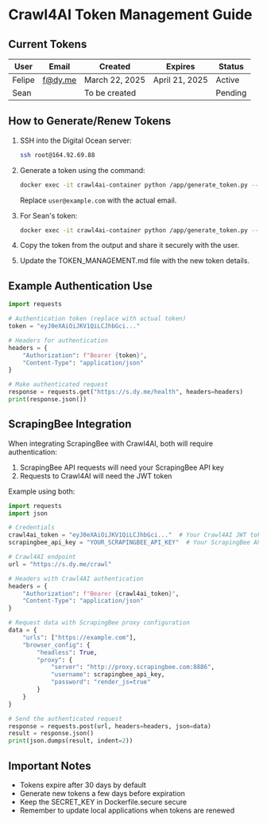 # Crawl4AI Token Management Guide

## Current Tokens

| User | Email | Created | Expires | Status |
|------|-------|---------|---------|--------|
| Felipe | f@dy.me | March 22, 2025 | April 21, 2025 | Active |
| Sean | | To be created | | Pending |

## How to Generate/Renew Tokens

1. SSH into the Digital Ocean server:
   ```bash
   ssh root@164.92.69.88
   ```

2. Generate a token using the command:
   ```bash
   docker exec -it crawl4ai-container python /app/generate_token.py --email user@example.com
   ```
   
   Replace `user@example.com` with the actual email.

3. For Sean's token:
   ```bash
   docker exec -it crawl4ai-container python /app/generate_token.py --email sean@example.com
   ```

4. Copy the token from the output and share it securely with the user.

5. Update the TOKEN_MANAGEMENT.md file with the new token details.

## Example Authentication Use

```python
import requests

# Authentication token (replace with actual token)
token = "eyJ0eXAiOiJKV1QiLCJhbGci..."

# Headers for authentication
headers = {
    "Authorization": f"Bearer {token}",
    "Content-Type": "application/json"
}

# Make authenticated request
response = requests.get("https://s.dy.me/health", headers=headers)
print(response.json())
```

## ScrapingBee Integration

When integrating ScrapingBee with Crawl4AI, both will require authentication:

1. ScrapingBee API requests will need your ScrapingBee API key
2. Requests to Crawl4AI will need the JWT token

Example using both:

```python
import requests
import json

# Credentials
crawl4ai_token = "eyJ0eXAiOiJKV1QiLCJhbGci..."  # Your Crawl4AI JWT token
scrapingbee_api_key = "YOUR_SCRAPINGBEE_API_KEY"  # Your ScrapingBee API key

# Crawl4AI endpoint
url = "https://s.dy.me/crawl"

# Headers with Crawl4AI authentication
headers = {
    "Authorization": f"Bearer {crawl4ai_token}",
    "Content-Type": "application/json"
}

# Request data with ScrapingBee proxy configuration
data = {
    "urls": ["https://example.com"],
    "browser_config": {
        "headless": True,
        "proxy": {
            "server": "http://proxy.scrapingbee.com:8886",
            "username": scrapingbee_api_key,
            "password": "render_js=true"
        }
    }
}

# Send the authenticated request
response = requests.post(url, headers=headers, json=data)
result = response.json()
print(json.dumps(result, indent=2))
```

## Important Notes

- Tokens expire after 30 days by default
- Generate new tokens a few days before expiration
- Keep the SECRET_KEY in Dockerfile.secure secure
- Remember to update local applications when tokens are renewed
